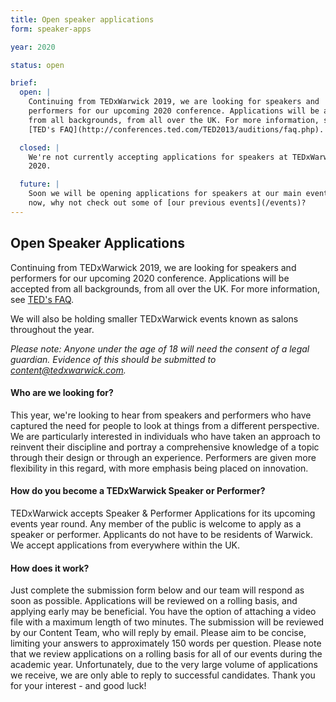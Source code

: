 ```yaml
---
title: Open speaker applications
form: speaker-apps

year: 2020

status: open

brief:
  open: |
    Continuing from TEDxWarwick 2019, we are looking for speakers and
    performers for our upcoming 2020 conference. Applications will be accepted
    from all backgrounds, from all over the UK. For more information, see
    [TED's FAQ](http://conferences.ted.com/TED2013/auditions/faq.php).

  closed: |
    We're not currently accepting applications for speakers at TEDxWarwick
    2020.

  future: |
    Soon we will be opening applications for speakers at our main event. For
    now, why not check out some of [our previous events](/events)?
---
```


## Open Speaker Applications

Continuing from TEDxWarwick 2019, we are looking for speakers and performers
for our upcoming 2020 conference. Applications will be accepted from all
backgrounds, from all over the UK. For more information, see
[TED's FAQ](http://conferences.ted.com/TED2013/auditions/faq.php).

We will also be holding smaller TEDxWarwick events known as salons throughout
the year.

*Please note: Anyone under the age of 18 will need the consent of a legal
guardian. Evidence of this should be submitted to
[content@tedxwarwick.com](mailto:content@tedxwarwick.com).*

#### Who are we looking for?

This year, we're looking to hear from speakers and performers who have captured
the need for people to look at things from a different perspective. We are
particularly interested in individuals who have taken an approach to reinvent
their discipline and portray a comprehensive knowledge of a topic through their
design or through an experience. Performers are given more flexibility in this
regard, with more emphasis being placed on innovation.

#### How do you become a TEDxWarwick Speaker or Performer?

TEDxWarwick accepts Speaker & Performer Applications for its upcoming events
year round. Any member of the public is welcome to apply as a speaker or
performer. Applicants do not have to be residents of Warwick. We accept
applications from everywhere within the UK.

#### How does it work?

Just complete the submission form below and our team will respond as soon as
possible. Applications will be reviewed on a rolling basis, and applying early
may be beneficial. You have the option of attaching a video file with a maximum
length of two minutes. The submission will be reviewed by our Content Team, who
will reply by email. Please aim to be concise, limiting your answers to
approximately 150 words per question. Please note that we review applications on
a rolling basis for all of our events during the academic year. Unfortunately,
due to the very large volume of applications we receive, we are only able to
reply to successful candidates. Thank you for your interest - and good luck!
